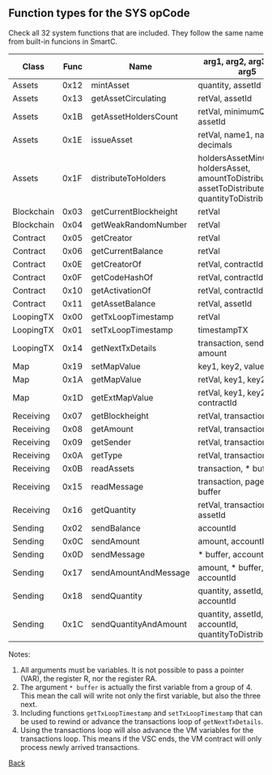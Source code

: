 ## Function types for the SYS opCode

Check all 32 system functions that are included. They follow the same name from built-in funcions in SmartC.

| Class | Func | Name | arg1, arg2, arg3, arg4, arg5 |
| --- | --- | --- | --- |
| Assets | 0x12 | mintAsset | quantity, assetId |
| Assets | 0x13 | getAssetCirculating | retVal, assetId |
| Assets | 0x1B | getAssetHoldersCount | retVal, minimumQuantity, assetId |
| Assets | 0x1E | issueAsset | retVal, name1, name2, decimals |
| Assets | 0x1F | distributeToHolders | holdersAssetMinQuantity, holdersAsset, amountToDistribute, assetToDistribute, quantityToDistribute |
| Blockchain | 0x03 | getCurrentBlockheight | retVal |
| Blockchain | 0x04 | getWeakRandomNumber | retVal |
| Contract | 0x05 | getCreator | retVal |
| Contract | 0x06 | getCurrentBalance | retVal |
| Contract | 0x0E | getCreatorOf | retVal, contractId |
| Contract | 0x0F | getCodeHashOf | retVal, contractId |
| Contract | 0x10 | getActivationOf | retVal, contractId |
| Contract | 0x11 | getAssetBalance | retVal, assetId |
| LoopingTX | 0x00 | getTxLoopTimestamp | retVal |
| LoopingTX | 0x01 | setTxLoopTimestamp | timestampTX |
| LoopingTX | 0x14 | getNextTxDetails | transaction, sender, amount |
| Map | 0x19 | setMapValue | key1, key2, value |
| Map | 0x1A | getMapValue | retVal, key1, key2 |
| Map | 0x1D | getExtMapValue | retVal, key1, key2, contractId |
| Receiving | 0x07 | getBlockheight | retVal, transaction |
| Receiving | 0x08 | getAmount | retVal, transaction |
| Receiving | 0x09 | getSender | retVal, transaction |
| Receiving | 0x0A | getType | retVal, transaction |
| Receiving | 0x0B | readAssets | transaction, * buffer |
| Receiving | 0x15 | readMessage | transaction, page, * buffer |
| Receiving | 0x16 | getQuantity | retVal, transaction, assetId |
| Sending | 0x02 | sendBalance | accountId |
| Sending | 0x0C | sendAmount | amount, accountId |
| Sending | 0x0D | sendMessage | * buffer, accountId |
| Sending | 0x17 | sendAmountAndMessage | amount, * buffer, accountId |
| Sending | 0x18 | sendQuantity | quantity, assetId, accountId |
| Sending | 0x1C | sendQuantityAndAmount | quantity, assetId, amount, accountId, quantityToDistribute |

Notes:
1) All arguments must be variables. It is not possible to pass a pointer (VAR), the register R, nor the register RA.
2) The argument `* buffer` is actually the first variable from a group of 4. This mean the call will write not only the first variable, but also the three next.
3) Including functions `getTxLoopTimestamp` and `setTxLoopTimestamp` that can be used to rewind or advance the transactions loop of `getNextTxDetails`.
4) Using the transactions loop will also advance the VM variables for the transactions loop. This means if the VSC ends, the VM contract will only process newly arrived transactions.

[Back](./README.md)


